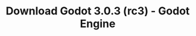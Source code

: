 ---
# Generated by /tools/generators/src/download_archive_generator !!! do not edit by hand !!!
title: 'Download Godot 3.0.3 (rc3) - Godot Engine'
type: 'download/archive'
name: '3.0.3'
flavor: 'rc3'
release_date: '2018-06-02T03:00:00-00:00'
release_notes: 'article/dev-snapshot-godot-3-0-3-rc-3/'
primaryPlatforms:
  - 'android.apk'
  - 'macos.universal'
  - 'windows.64'
  - 'linux_server.headless.64'
  - 'web'
  - 'templates'
links:
  android.apk:
    name: 'android.apk'
    title: 'Android'
    caption: 'Universal APK (ARM64 + ARMv7 + x86_64 + x86)'
    tags:
      - 'APK download'
      - 'ARM64/v7'
      - 'x86 (64 & 32 bit)'
    hosts:
      github_builds:
        regular: 'https://github.com/godotengine/godot-builds/releases/download/3.0.3-rc3/Godot_v3.0.3-rc3_android_editor.apk'
        mono: '#'
      github:
        regular: 'https://github.com/godotengine/godot/releases/download/3.0.3-rc3/Godot_v3.0.3-rc3_android_editor.apk'
        mono: '#'
  macos.universal:
    name: 'macos.universal'
    title: 'macOS'
    caption: 'Universal (x86_64 + Apple Silicon)'
    tags:
      - 'Intel/Apple Silicon'
      - '64 bit'
    hosts:
      github_builds:
        regular: 'https://github.com/godotengine/godot-builds/releases/download/3.0.3-rc3/Godot_v3.0.3-rc3_osx.universal.zip'
        mono: 'https://github.com/godotengine/godot-builds/releases/download/3.0.3-rc3/Godot_v3.0.3-rc3_mono_osx.universal.zip'
      github:
        regular: 'https://github.com/godotengine/godot/releases/download/3.0.3-rc3/Godot_v3.0.3-rc3_osx.universal.zip'
        mono: 'https://github.com/godotengine/godot/releases/download/3.0.3-rc3/Godot_v3.0.3-rc3_mono_osx.universal.zip'
  windows.64:
    name: 'windows.64'
    title: 'Windows'
    caption: 'Standard (x86_64)'
    tags:
      - '64 bit'
    hosts:
      github_builds:
        regular: 'https://github.com/godotengine/godot-builds/releases/download/3.0.3-rc3/Godot_v3.0.3-rc3_win64.exe.zip'
        mono: 'https://github.com/godotengine/godot-builds/releases/download/3.0.3-rc3/Godot_v3.0.3-rc3_mono_win64.zip'
      github:
        regular: 'https://github.com/godotengine/godot/releases/download/3.0.3-rc3/Godot_v3.0.3-rc3_win64.exe.zip'
        mono: 'https://github.com/godotengine/godot/releases/download/3.0.3-rc3/Godot_v3.0.3-rc3_mono_win64.zip'
  linux_server.headless.64:
    name: 'linux_server.headless.64'
    title: 'Linux Server'
    caption: 'Headless (x86_64)'
    tags:
      - '64 bit'
      - 'Headless'
    hosts:
      github_builds:
        regular: 'https://github.com/godotengine/godot-builds/releases/download/3.0.3-rc3/Godot_v3.0.3-rc3_linux_headless.64.zip'
        mono: 'https://github.com/godotengine/godot-builds/releases/download/3.0.3-rc3/Godot_v3.0.3-rc3_mono_linux_headless_64.zip'
      github:
        regular: 'https://github.com/godotengine/godot/releases/download/3.0.3-rc3/Godot_v3.0.3-rc3_linux_headless.64.zip'
        mono: 'https://github.com/godotengine/godot/releases/download/3.0.3-rc3/Godot_v3.0.3-rc3_mono_linux_headless_64.zip'
  web:
    name: 'web'
    title: 'Web editor'
    caption: ''
    tags:
      - 'Self-hosted'
      - 'Cross-platform'
    hosts:
      github_builds:
        regular: 'https://github.com/godotengine/godot-builds/releases/download/3.0.3-rc3/Godot_v3.0.3-rc3_web_editor.zip'
        mono: '#'
      github:
        regular: 'https://github.com/godotengine/godot/releases/download/3.0.3-rc3/Godot_v3.0.3-rc3_web_editor.zip'
        mono: '#'
  linux.64:
    name: 'linux.64'
    title: 'Linux'
    caption: 'Standard (x86_64)'
    tags:
      - '64 bit'
    hosts:
      github_builds:
        regular: 'https://github.com/godotengine/godot-builds/releases/download/3.0.3-rc3/Godot_v3.0.3-rc3_x11.64.zip'
        mono: 'https://github.com/godotengine/godot-builds/releases/download/3.0.3-rc3/Godot_v3.0.3-rc3_mono_x11_64.zip'
      github:
        regular: 'https://github.com/godotengine/godot/releases/download/3.0.3-rc3/Godot_v3.0.3-rc3_x11.64.zip'
        mono: 'https://github.com/godotengine/godot/releases/download/3.0.3-rc3/Godot_v3.0.3-rc3_mono_x11_64.zip'
  linux.32:
    name: 'linux.32'
    title: 'Linux'
    caption: 'Standard (x86)'
    tags:
      - '32 bit'
    hosts:
      github_builds:
        regular: 'https://github.com/godotengine/godot-builds/releases/download/3.0.3-rc3/Godot_v3.0.3-rc3_x11.32.zip'
        mono: 'https://github.com/godotengine/godot-builds/releases/download/3.0.3-rc3/Godot_v3.0.3-rc3_mono_x11_32.zip'
      github:
        regular: 'https://github.com/godotengine/godot/releases/download/3.0.3-rc3/Godot_v3.0.3-rc3_x11.32.zip'
        mono: 'https://github.com/godotengine/godot/releases/download/3.0.3-rc3/Godot_v3.0.3-rc3_mono_x11_32.zip'
  windows.32:
    name: 'windows.32'
    title: 'Windows'
    caption: 'Standard (x86)'
    tags:
      - '32 bit'
    hosts:
      github_builds:
        regular: 'https://github.com/godotengine/godot-builds/releases/download/3.0.3-rc3/Godot_v3.0.3-rc3_win32.exe.zip'
        mono: 'https://github.com/godotengine/godot-builds/releases/download/3.0.3-rc3/Godot_v3.0.3-rc3_mono_win32.zip'
      github:
        regular: 'https://github.com/godotengine/godot/releases/download/3.0.3-rc3/Godot_v3.0.3-rc3_win32.exe.zip'
        mono: 'https://github.com/godotengine/godot/releases/download/3.0.3-rc3/Godot_v3.0.3-rc3_mono_win32.zip'
  linux_server.64:
    name: 'linux_server.64'
    title: 'Linux Server'
    caption: 'Standard (x86_64)'
    tags:
      - '64 bit'
    hosts:
      github_builds:
        regular: 'https://github.com/godotengine/godot-builds/releases/download/3.0.3-rc3/Godot_v3.0.3-rc3_linux_server.64.zip'
        mono: 'https://github.com/godotengine/godot-builds/releases/download/3.0.3-rc3/Godot_v3.0.3-rc3_mono_linux_server_64.zip'
      github:
        regular: 'https://github.com/godotengine/godot/releases/download/3.0.3-rc3/Godot_v3.0.3-rc3_linux_server.64.zip'
        mono: 'https://github.com/godotengine/godot/releases/download/3.0.3-rc3/Godot_v3.0.3-rc3_mono_linux_server_64.zip'
  aar_library:
    name: 'aar_library'
    title: 'AAR library'
    caption: ''
    tags:
      - 'Android plugins'
      - 'Java'
      - 'Kotlin'
    hosts:
      github_builds:
        regular: 'https://github.com/godotengine/godot-builds/releases/download/3.0.3-rc3/godot-lib.3.0.3.rc3.release.aar'
        mono: 'https://github.com/godotengine/godot-builds/releases/download/3.0.3-rc3/godot-lib.3.0.3.rc3.mono.release.aar'
      github:
        regular: 'https://github.com/godotengine/godot/releases/download/3.0.3-rc3/godot-lib.3.0.3.rc3.release.aar'
        mono: 'https://github.com/godotengine/godot/releases/download/3.0.3-rc3/godot-lib.3.0.3.rc3.mono.release.aar'
  templates:
    name: 'templates'
    title: 'Export templates'
    caption: ''
    tags:
      - 'Used to export your games to all supported platforms'
    hosts:
      github_builds:
        regular: 'https://github.com/godotengine/godot-builds/releases/download/3.0.3-rc3/Godot_v3.0.3-rc3_export_templates.tpz'
        mono: 'https://github.com/godotengine/godot-builds/releases/download/3.0.3-rc3/Godot_v3.0.3-rc3_mono_export_templates.tpz'
      github:
        regular: 'https://github.com/godotengine/godot/releases/download/3.0.3-rc3/Godot_v3.0.3-rc3_export_templates.tpz'
        mono: 'https://github.com/godotengine/godot/releases/download/3.0.3-rc3/Godot_v3.0.3-rc3_mono_export_templates.tpz'
---